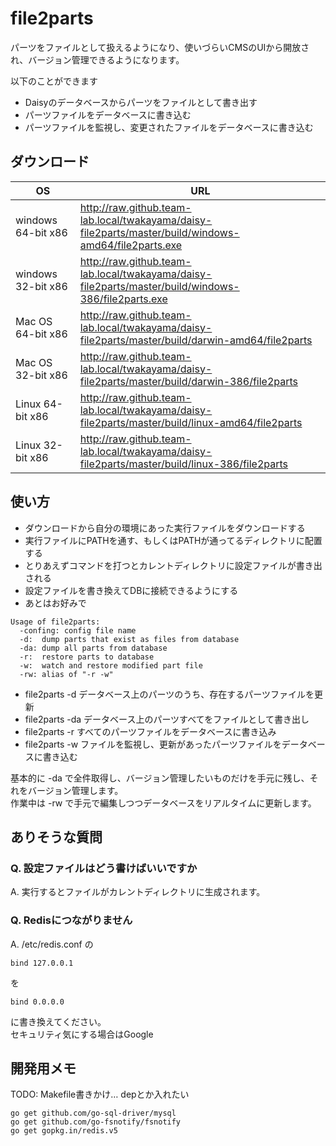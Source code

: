 file2parts
==========

パーツをファイルとして扱えるようになり、使いづらいCMSのUIから開放され、バージョン管理できるようになります。

以下のことができます

* Daisyのデータベースからパーツをファイルとして書き出す
* パーツファイルをデータベースに書き込む
* パーツファイルを監視し、変更されたファイルをデータベースに書き込む

## ダウンロード

| OS | URL |
|---|---|
| windows 64-bit x86 | http://raw.github.team-lab.local/twakayama/daisy-file2parts/master/build/windows-amd64/file2parts.exe |
| windows 32-bit x86 | http://raw.github.team-lab.local/twakayama/daisy-file2parts/master/build/windows-386/file2parts.exe |
| Mac OS 64-bit x86 | http://raw.github.team-lab.local/twakayama/daisy-file2parts/master/build/darwin-amd64/file2parts |
| Mac OS 32-bit x86 | http://raw.github.team-lab.local/twakayama/daisy-file2parts/master/build/darwin-386/file2parts |
| Linux 64-bit x86 | http://raw.github.team-lab.local/twakayama/daisy-file2parts/master/build/linux-amd64/file2parts |
| Linux 32-bit x86 | http://raw.github.team-lab.local/twakayama/daisy-file2parts/master/build/linux-386/file2parts |

## 使い方

* ダウンロードから自分の環境にあった実行ファイルをダウンロードする
* 実行ファイルにPATHを通す、もしくはPATHが通ってるディレクトリに配置する
* とりあえずコマンドを打つとカレントディレクトリに設定ファイルが書き出される
* 設定ファイルを書き換えてDBに接続できるようにする
* あとはお好みで

```
Usage of file2parts:
  -confing: config file name
  -d:  dump parts that exist as files from database
  -da: dump all parts from database
  -r:  restore parts to database
  -w:  watch and restore modified part file
  -rw: alias of "-r -w"
```

* file2parts -d データベース上のパーツのうち、存在するパーツファイルを更新
* file2parts -da データベース上のパーツすべてをファイルとして書き出し
* file2parts -r すべてのパーツファイルをデータベースに書き込み
* file2parts -w ファイルを監視し、更新があったパーツファイルをデータベースに書き込む

基本的に -da で全件取得し、バージョン管理したいものだけを手元に残し、それをバージョン管理します。  
作業中は -rw で手元で編集しつつデータベースをリアルタイムに更新します。

## ありそうな質問

### Q. 設定ファイルはどう書けばいいですか

A. 実行するとファイルがカレントディレクトリに生成されます。

### Q. Redisにつながりません

A. /etc/redis.conf の

```
bind 127.0.0.1
```

を

```
bind 0.0.0.0
```
に書き換えてください。  
セキュリティ気にする場合はGoogle

## 開発用メモ

TODO: Makefile書きかけ… depとか入れたい

```
go get github.com/go-sql-driver/mysql
go get github.com/go-fsnotify/fsnotify
go get gopkg.in/redis.v5
```
